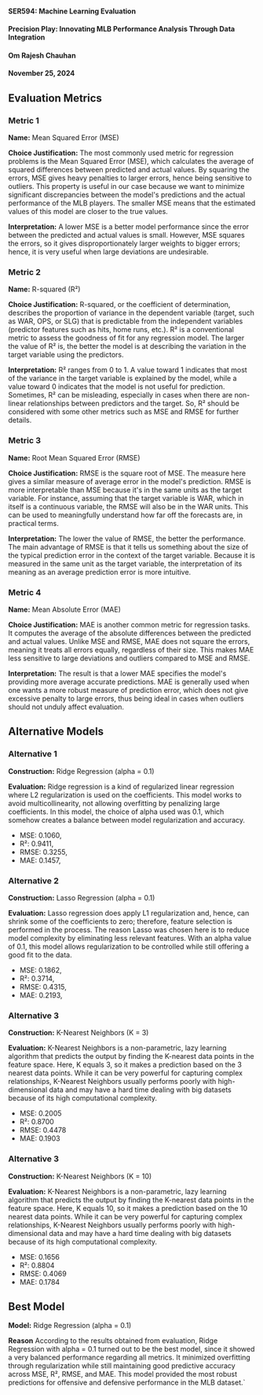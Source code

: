#### SER594: Machine Learning Evaluation
#### Precision Play: Innovating MLB Performance Analysis Through Data Integration
#### Om Rajesh Chauhan
#### November 25, 2024

## Evaluation Metrics
### Metric 1
**Name:** Mean Squared Error (MSE)

**Choice Justification:** The most commonly used metric for regression problems is the Mean Squared Error (MSE), 
which calculates the average of squared differences between predicted and actual values. By squaring the errors, MSE 
gives heavy penalties to larger errors, hence being sensitive to outliers. This property is useful in our case because 
we want to minimize significant discrepancies between the model's predictions and the actual performance of the MLB 
players. The smaller MSE means that the estimated values of this model are closer to the true values.

**Interpretation:** A lower MSE is a better model performance since the error between the predicted and actual values is 
small. However, MSE squares the errors, so it gives disproportionately larger weights to bigger errors; hence, it is 
very useful when large deviations are undesirable.

### Metric 2
**Name:** R-squared (R²)

**Choice Justification:** R-squared, or the coefficient of determination, describes the proportion of variance in the 
dependent variable (target, such as WAR, OPS, or SLG) that is predictable from the independent variables 
(predictor features such as hits, home runs, etc.). R² is a conventional metric to assess the goodness of fit for any 
regression model. The larger the value of R² is, the better the model is at describing the variation in the target 
variable using the predictors.

**Interpretation:** R² ranges from 0 to 1. A value toward 1 indicates that most of the variance in the target variable
is explained by the model, while a value toward 0 indicates that the model is not useful for prediction. Sometimes, 
R² can be misleading, especially in cases when there are non-linear relationships between predictors and the target.
So, R² should be considered with some other metrics such as MSE and RMSE for further details.

### Metric 3

**Name:** Root Mean Squared Error (RMSE)

**Choice Justification:** RMSE is the square root of MSE. The measure here gives a similar measure of average error in 
the model's prediction. RMSE is more interpretable than MSE because it's in the same units as the target variable. 
For instance, assuming that the target variable is WAR, which in itself is a continuous variable, the RMSE will also 
be in the WAR units. This can be used to meaningfully understand how far off the forecasts are, in practical terms.

**Interpretation:** The lower the value of RMSE, the better the performance. The main advantage of RMSE is that it 
tells us something about the size of the typical prediction error in the context of the target variable. Because it 
is measured in the same unit as the target variable, the interpretation of its meaning as an average prediction error 
is more intuitive.

### Metric 4

**Name:** Mean Absolute Error (MAE)

**Choice Justification:** MAE is another common metric for regression tasks. It computes the average of the absolute 
differences between the predicted and actual values. Unlike MSE and RMSE, MAE does not square the errors, meaning it 
treats all errors equally, regardless of their size. This makes MAE less sensitive to large deviations and outliers 
compared to MSE and RMSE.

**Interpretation:** The result is that a lower MAE specifies the model's providing more average accurate predictions. 
MAE is generally used when one wants a more robust measure of prediction error, which does not give excessive penalty 
to large errors, thus being ideal in cases when outliers should not unduly affect evaluation.



## Alternative Models
### Alternative 1
**Construction:** Ridge Regression (alpha = 0.1)

**Evaluation:** Ridge regression is a kind of regularized linear regression where L2 regularization is used on the 
coefficients. This model works to avoid multicollinearity, not allowing overfitting by penalizing large coefficients. 
In this model, the choice of alpha used was 0.1, which somehow creates a balance between model regularization and 
accuracy.

* MSE:  0.1060,
* R²: 0.9411,
* RMSE: 0.3255,
* MAE:  0.1457,

### Alternative 2
**Construction:** Lasso Regression (alpha = 0.1)

**Evaluation:** Lasso regression does apply L1 regularization and, hence, can shrink some of the coefficients to zero; 
therefore, feature selection is performed in the process. The reason Lasso was chosen here is to reduce model 
complexity by eliminating less relevant features. With an alpha value of 0.1, this model allows regularization to be 
controlled while still offering a good fit to the data.

* MSE:  0.1862,
* R²: 0.3714,
* RMSE: 0.4315,
* MAE:  0.2193,

### Alternative 3
**Construction:** K-Nearest Neighbors (K = 3)

**Evaluation:** K-Nearest Neighbors is a non-parametric, lazy learning algorithm that predicts the output by finding the K-nearest data points in the feature space. Here, K equals 3, so it makes a prediction based on the 3 nearest data points. While it can be very powerful for capturing complex relationships, K-Nearest Neighbors usually performs poorly with high-dimensional data and may have a hard time dealing with big datasets because of its high computational complexity.

* MSE:  0.2005
* R²: 0.8700
* RMSE: 0.4478  
* MAE:  0.1903

### Alternative 3
**Construction:** K-Nearest Neighbors (K = 10)

**Evaluation:** K-Nearest Neighbors is a non-parametric, lazy learning algorithm that predicts the output by finding the K-nearest data points in the feature space. Here, K equals 10, so it makes a prediction based on the 10 nearest data points. While it can be very powerful for capturing complex relationships, K-Nearest Neighbors usually performs poorly with high-dimensional data and may have a hard time dealing with big datasets because of its high computational complexity.

* MSE:  0.1656
* R²: 0.8804
* RMSE: 0.4069
* MAE:  0.1784


## Best Model

**Model:** Ridge Regression (alpha = 0.1)

**Reason** According to the results obtained from evaluation, Ridge Regression with alpha = 0.1 turned out to be the best model, since it showed a very balanced performance regarding all metrics. It minimized overfitting through regularization while still maintaining good predictive accuracy across MSE, R², RMSE, and MAE. This model provided the most robust predictions for offensive and defensive performance in the MLB dataset.`



